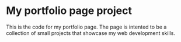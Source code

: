 # My portfolio page project

This is the code for my portfolio page.
The page is intented to be a collection of small projects that showcase my web development skills.